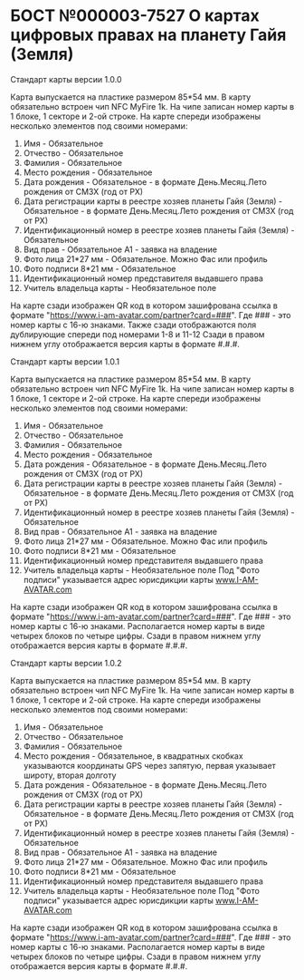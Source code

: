# БОСТ №000003-7527 О картах цифровых правах на планету Гайя (Земля)  

Стандарт карты версии 1.0.0

Карта выпускается на пластике размером 85*54 мм.
В карту обязательно встроен чип NFC MyFire 1k. На чипе записан номер карты в 1 блоке, 1 секторе и 2-ой строке.
На карте спереди изображены несколько элементов под своими номерами:
1. Имя - Обязательное
2. Отчество - Обязательное
3. Фамилия - Обязательное
4. Место рождения - Обязательное
5. Дата рождения  - Обязательное - в формате День.Месяц.Лето рождения от СМЗХ (год от РХ)
6. Дата регистрации карты в реестре хозяев планеты Гайя (Земля) - Обязательное - в формате День.Месяц.Лето рождения от СМЗХ (год от РХ)
7. Идентификационный номер в реестре хозяев планеты Гайя (Земля) - Обязательное
8. Вид прав - Обязательное
    А1 - заявка на владение
9. Фото лица 21*27 мм  - Обязательное. Можно Фас или профиль
10. Фото подписи  8*21 мм - Обязательное
11. Идентификационный номер представителя выдавшего права
12. Учитель владельца карты - Необязательное поле

На карте сзади изображен QR код в котором зашифрована ссылка в формате "https://www.i-am-avatar.com/partner?card=###". Где ### - это номер карты с 16-ю знаками.
Также сзади отображаются поля дублирующие спереди под номерами 1-8 и 11-12
Сзади в правом нижнем углу отображается версия карты в формате #.#.#.

Стандарт карты версии 1.0.1

Карта выпускается на пластике размером 85*54 мм.
В карту обязательно встроен чип NFC MyFire 1k. На чипе записан номер карты в 1 блоке, 1 секторе и 2-ой строке.
На карте спереди изображены несколько элементов под своими номерами:
1. Имя - Обязательное
2. Отчество - Обязательное
3. Фамилия - Обязательное
4. Место рождения - Обязательное
5. Дата рождения  - Обязательное - в формате День.Месяц.Лето рождения от СМЗХ (год от РХ)
6. Дата регистрации карты в реестре хозяев планеты Гайя (Земля) - Обязательное - в формате День.Месяц.Лето рождения от СМЗХ (год от РХ)
7. Идентификационный номер в реестре хозяев планеты Гайя (Земля) - Обязательное
8. Вид прав - Обязательное
    А1 - заявка на владение
9. Фото лица 21*27 мм  - Обязательное. Можно Фас или профиль
10. Фото подписи  8*21 мм - Обязательное
11. Идентификационный номер представителя выдавшего права
12. Учитель владельца карты - Необязательное поле
Под "Фото подписи" указывается адрес юрисдикции карты www.I-AM-AVATAR.com

На карте сзади изображен QR код в котором зашифрована ссылка в формате "https://www.i-am-avatar.com/partner?card=###". Где ### - это номер карты с 16-ю знаками.
Располагается номер карты в виде четырех блоков по четыре цифры.
Сзади в правом нижнем углу отображается версия карты в формате #.#.#.

Стандарт карты версии 1.0.2

Карта выпускается на пластике размером 85*54 мм.
В карту обязательно встроен чип NFC MyFire 1k. На чипе записан номер карты в 1 блоке, 1 секторе и 2-ой строке.
На карте спереди изображены несколько элементов под своими номерами:
1. Имя - Обязательное
2. Отчество - Обязательное
3. Фамилия - Обязательное
4. Место рождения - Обязательное, в квадратных скобках указываются координаты GPS через запятую, первая указывает широту, вторая долготу
5. Дата рождения  - Обязательное - в формате День.Месяц.Лето рождения от СМЗХ (год от РХ)
6. Дата регистрации карты в реестре хозяев планеты Гайя (Земля) - Обязательное - в формате День.Месяц.Лето рождения от СМЗХ (год от РХ)
7. Идентификационный номер в реестре хозяев планеты Гайя (Земля) - Обязательное
8. Вид прав - Обязательное
    А1 - заявка на владение
9. Фото лица 21*27 мм  - Обязательное. Можно Фас или профиль
10. Фото подписи  8*21 мм - Обязательное
11. Идентификационный номер представителя выдавшего права
12. Учитель владельца карты - Необязательное поле
Под "Фото подписи" указывается адрес юрисдикции карты www.I-AM-AVATAR.com

На карте сзади изображен QR код в котором зашифрована ссылка в формате "https://www.i-am-avatar.com/partner?card=###". Где ### - это номер карты с 16-ю знаками.
Располагается номер карты в виде четырех блоков по четыре цифры.
Сзади в правом нижнем углу отображается версия карты в формате #.#.#.